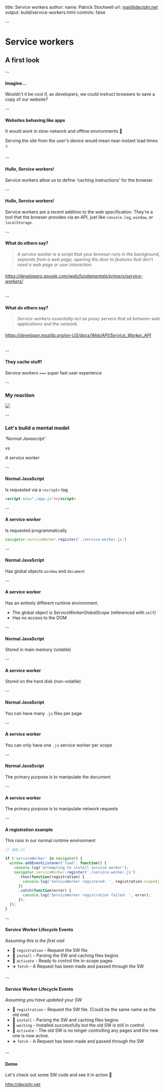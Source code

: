 title: Service workers
author:
  name: Patrick Stockwell
  url: mail@deciphr.net
output: build/service-workers.html
controls: false

--

# Service workers
## A first look

--

#### Imagine...

Wouldn't it be cool if, as developers, we could instruct browsers to save a copy
of our website?

--

#### Websites behaving like apps

It would work in slow-network and offline environments 🔌

Serving the site from the user's device would mean near-instant load times ⚡️

--

#### Hullo, Service workers!

Service workers allow us to define 'caching instructions' for the browser.

--

#### Hullo, Service workers!

Service workers are a recent addition to the web specification.
They're a tool that the browser provides via an API, just like `console.log`,
`window`, or `localStorage`.

--

#### What do others say?

> _A service worker is a script that your browser runs in the background,
separate from a web page, opening the door to features that don't need a web
page or user interaction._

###### https://developers.google.com/web/fundamentals/primers/service-workers/

--

#### What do others say?

> _Service workers essentially act as proxy servers that sit between web
applications and the network._

###### https://developer.mozilla.org/en-US/docs/Web/API/Service_Worker_API

--

#### They cache stuff!
Service workers `===` super fast user experience

--

### My reaction

![](https://media.giphy.com/media/iAYupOdWXQy5a4nVGk/giphy.gif)

--

### Let's build a mental model

_'Normal Javascript'_

vs

_A service worker_

--

#### Normal JavaScript

Is requested via a `<script>` tag
```html
<script src="./app.js"></script>
```

--

#### A service worker

Is requested programmatically
```js
navigator.serviceWorker.register('./service-worker.js')
```

--

#### Normal JavaScript

Has global objects `window` and `document`

--

#### A service worker

Has an entirely different runtime environment.

- The global object is _ServiceWorkerGlobalScope_ (referenced with `self`)
- Has no access to the DOM

--

#### Normal JavaScript

Stored in main memory (volatile)

--

#### A service worker

Stored on the hard disk (non-volatile)

--

#### Normal JavaScript

You can have many `.js` files per page

--

#### A service worker

You can only have one `.js` service worker per _scope_

--

#### Normal JavaScript

The primary purpose is to manipulate the document

--

#### A service worker

The primary purpose is to manipulate network requests

--

#### A registration example

This runs in our normal runtime environment

```js
// app.js

if ('serviceWorker' in navigator) {
  window.addEventListener('load', function() {
    console.log('attempting to install service worker');
    navigator.serviceWorker.register('./service-worker.js')
      .then(function(registration) {
        console.log('ServiceWorker registered: ', registration.scope);
      })
      .catch(function(error) {
        console.log('ServiceWorker registration failed: ', error);
      });
  });
}
```

--

#### Service Worker Lifecycle Events
_Assuming this is the first visit_

- 🚗 `registration` - Request the SW file.
- 🚙 `install` - Parsing the SW and caching files begins
- 🚛 `activate` - Ready to control the in-scope pages
- ✈️ `fetch` - A Request has been made and passed through the SW

--

#### Service Worker Lifecycle Events
_Assuming you have updated your SW_

- 🚗 `registration` - Request the SW file. (Could be the same name as the old one)
- 🚙 `install` - Parsing the SW and caching files begins
- 🚜 `waiting` - Installed successfully but the old SW is still in control
- 🚛 `activate` - The old SW is no longer controlling any pages and the new one is
now active.
- ✈️ `fetch` - A Request has been made and passed through the SW

--

#### Demo

Let's check out some SW code and see it in action 🥊

http://deciphr.net
